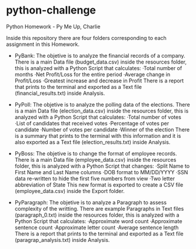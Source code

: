 # python-challenge
Python Homework - Py Me Up, Charlie

Inside this repository there are four folders corresponding to each assignment in this Homework. 

- PyBank: The objetive is to analyze the financial records of a company. There is a main Data file (budget_data.csv) inside the resources folder, this is analyzed with a Python Script that calculates:
    ·Total number of months
    ·Net Profit/Loss for the entire period
    ·Average change in Profit/Loss
    ·Greatest increase and decrease in Profit
There is a report that prints to the terminal and exported as a Text file (financial_results.txt) inside Analysis. 

- PyPoll: The objetive is to analyze the polling data of the elections. There is a main Data file (election_data.csv) inside the resources folder, this is analyzed with a Python Script that calculates:
    ·Total number of votes
    ·List of candidates that received votes
    ·Percentage of votes per candidate
    ·Number of votes per candidate
    ·Winner of the election
There is a summary that prints to the terminal with this information and it is also exported as a Text file (election_results.txt) inside Analysis. 

- PyBoss: The objetive is to change the format of employee records. There is a main Data file (employee_data.csv) inside the resources folder, this is analyzed with a Python Script that changes:
    ·Split Name to First Name and Last Name columns
    ·DOB format to MM/DD/YYYY
    ·SSN data re-written to hide the first five numbers from view
    ·Two letter abbreviation of State
This new format is exported to create a CSV file (employee_data.csv) inside the Export folder. 

- PyParagraph: The objetive is to analyze a Paragraph to assess complexity of the writting. There are example Paragraphs in Text files (paragraph_0.txt) inside the resources folder, this is analyzed with a Python Script that calculates:
    ·Approximate word count
    ·Approximate sentence count
    ·Approximate letter count
    ·Average sentence length
There is a report that prints to the terminal and exported as a Text file (paragrap_analysis.txt) inside Analysis. 
